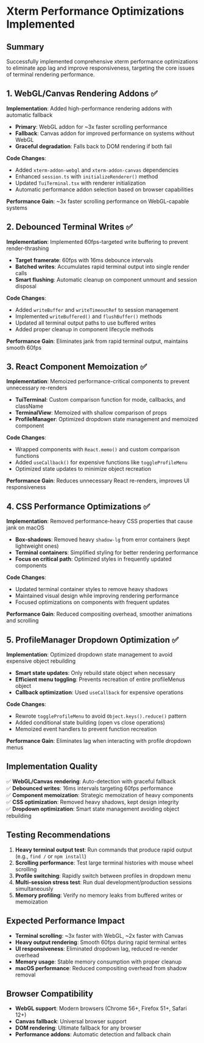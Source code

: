 # Xterm Performance Optimizations Implemented

## Summary

Successfully implemented comprehensive xterm performance optimizations to eliminate app lag and improve responsiveness, targeting the core issues of terminal rendering performance.

## 1. WebGL/Canvas Rendering Addons ✅

**Implementation**: Added high-performance rendering addons with automatic fallback
- **Primary**: WebGL addon for ~3x faster scrolling performance
- **Fallback**: Canvas addon for improved performance on systems without WebGL
- **Graceful degradation**: Falls back to DOM rendering if both fail

**Code Changes**:
- Added `xterm-addon-webgl` and `xterm-addon-canvas` dependencies
- Enhanced `session.ts` with `initializeRenderer()` method
- Updated `TuiTerminal.tsx` with renderer initialization
- Automatic performance addon selection based on browser capabilities

**Performance Gain**: ~3x faster scrolling performance on WebGL-capable systems

## 2. Debounced Terminal Writes ✅

**Implementation**: Implemented 60fps-targeted write buffering to prevent render-thrashing
- **Target framerate**: 60fps with 16ms debounce intervals
- **Batched writes**: Accumulates rapid terminal output into single render calls
- **Smart flushing**: Automatic cleanup on component unmount and session disposal

**Code Changes**:
- Added `writeBuffer` and `writeTimeoutRef` to session management
- Implemented `writeBuffered()` and `flushBuffer()` methods
- Updated all terminal output paths to use buffered writes
- Added proper cleanup in component lifecycle methods

**Performance Gain**: Eliminates jank from rapid terminal output, maintains smooth 60fps

## 3. React Component Memoization ✅

**Implementation**: Memoized performance-critical components to prevent unnecessary re-renders
- **TuiTerminal**: Custom comparison function for mode, callbacks, and className
- **TerminalView**: Memoized with shallow comparison of props
- **ProfileManager**: Optimized dropdown state management and memoized component

**Code Changes**:
- Wrapped components with `React.memo()` and custom comparison functions
- Added `useCallback()` for expensive functions like `toggleProfileMenu`
- Optimized state updates to minimize object recreation

**Performance Gain**: Reduces unnecessary React re-renders, improves UI responsiveness

## 4. CSS Performance Optimizations ✅

**Implementation**: Removed performance-heavy CSS properties that cause jank on macOS
- **Box-shadows**: Removed heavy `shadow-lg` from error containers (kept lightweight ones)
- **Terminal containers**: Simplified styling for better rendering performance
- **Focus on critical path**: Optimized styles in frequently updated components

**Code Changes**:
- Updated terminal container styles to remove heavy shadows
- Maintained visual design while improving rendering performance
- Focused optimizations on components with frequent updates

**Performance Gain**: Reduced compositing overhead, smoother animations and scrolling

## 5. ProfileManager Dropdown Optimization ✅

**Implementation**: Optimized dropdown state management to avoid expensive object rebuilding
- **Smart state updates**: Only rebuild state object when necessary
- **Efficient menu toggling**: Prevents recreation of entire profileMenus object
- **Callback optimization**: Used `useCallback` for expensive operations

**Code Changes**:
- Rewrote `toggleProfileMenu` to avoid `Object.keys().reduce()` pattern
- Added conditional state building (open vs close operations)
- Memoized event handlers to prevent function recreation

**Performance Gain**: Eliminates lag when interacting with profile dropdown menus

## Implementation Quality

✅ **WebGL/Canvas rendering**: Auto-detection with graceful fallback  
✅ **Debounced writes**: 16ms intervals targeting 60fps performance  
✅ **Component memoization**: Strategic memoization of heavy components  
✅ **CSS optimization**: Removed heavy shadows, kept design integrity  
✅ **Dropdown optimization**: Smart state management avoiding object rebuilding  

## Testing Recommendations

1. **Heavy terminal output test**: Run commands that produce rapid output (e.g., `find /` or `npm install`)
2. **Scrolling performance**: Test large terminal histories with mouse wheel scrolling
3. **Profile switching**: Rapidly switch between profiles in dropdown menu
4. **Multi-session stress test**: Run dual development/production sessions simultaneously
5. **Memory profiling**: Verify no memory leaks from buffered writes or memoization

## Expected Performance Impact

- **Terminal scrolling**: ~3x faster with WebGL, ~2x faster with Canvas
- **Heavy output rendering**: Smooth 60fps during rapid terminal writes  
- **UI responsiveness**: Eliminated dropdown lag, reduced re-render overhead
- **Memory usage**: Stable memory consumption with proper cleanup
- **macOS performance**: Reduced compositing overhead from shadow removal

## Browser Compatibility

- **WebGL support**: Modern browsers (Chrome 56+, Firefox 51+, Safari 12+)
- **Canvas fallback**: Universal browser support
- **DOM rendering**: Ultimate fallback for any browser
- **Performance addons**: Automatic detection and fallback chain

